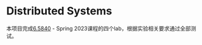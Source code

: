 # Distributed Systems
本项目完成[6.5840](https://pdos.csail.mit.edu/6.824/index.html) - Spring 2023课程的四个lab，根据实验相关要求通过全部测试。
